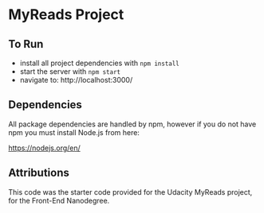 # MyReads Project

## To Run

* install all project dependencies with `npm install`
* start the server with `npm start`
* navigate to: http://localhost:3000/

## Dependencies

All package dependencies are handled by npm, however if you do not have npm you must install Node.js from here:

https://nodejs.org/en/


## Attributions

This code was the starter code provided for the Udacity MyReads project, for the Front-End Nanodegree.